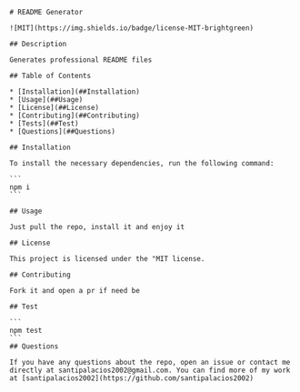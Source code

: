 
    # README Generator

    ![MIT](https://img.shields.io/badge/license-MIT-brightgreen)
    
    ## Description
    
    Generates professional README files
    
    ## Table of Contents
    
    * [Installation](##Installation)
    * [Usage](##Usage)
    * [License](##License)
    * [Contributing](##Contributing)
    * [Tests](##Test)
    * [Questions](##Questions)
    
    ## Installation
    
    To install the necessary dependencies, run the following command:
    
    ```
    npm i
    ```
    
    ## Usage
    
    Just pull the repo, install it and enjoy it
    
    ## License
    
    This project is licensed under the "MIT license.
    
    ## Contributing
    
    Fork it and open a pr if need be
    
    ## Test
    
    ```
    npm test
    ```
    ## Questions
    
    If you have any questions about the repo, open an issue or contact me directly at santipalacios2002@gmail.com. You can find more of my work at [santipalacios2002](https://github.com/santipalacios2002)
    